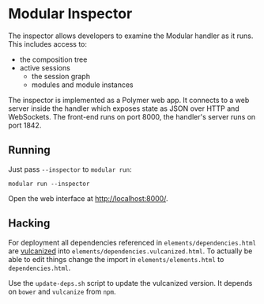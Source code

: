 # Modular Inspector

The inspector allows developers to examine the Modular handler as it runs.
This includes access to:
 - the composition tree
 - active sessions
   - the session graph
   - modules and module instances

The inspector is implemented as a Polymer web app. It connects to a web
server inside the handler which exposes state as JSON over HTTP and WebSockets.
The front-end runs on port 8000, the handler's server runs on port 1842.

## Running

Just pass `--inspector` to `modular run`:

    modular run --inspector

Open the web interface at [http://localhost:8000/](http://localhost:8000/).

## Hacking

For deployment all dependencies referenced in `elements/dependencies.html` are
[vulcanized](https://github.com/Polymer/vulcanize) into
`elements/dependencies.vulcanized.html`. To actually be able to edit things
change the import in `elements/elements.html` to `dependencies.html`.

Use the `update-deps.sh` script to update the vulcanized version. It depends
on `bower` and `vulcanize` from `npm`.
